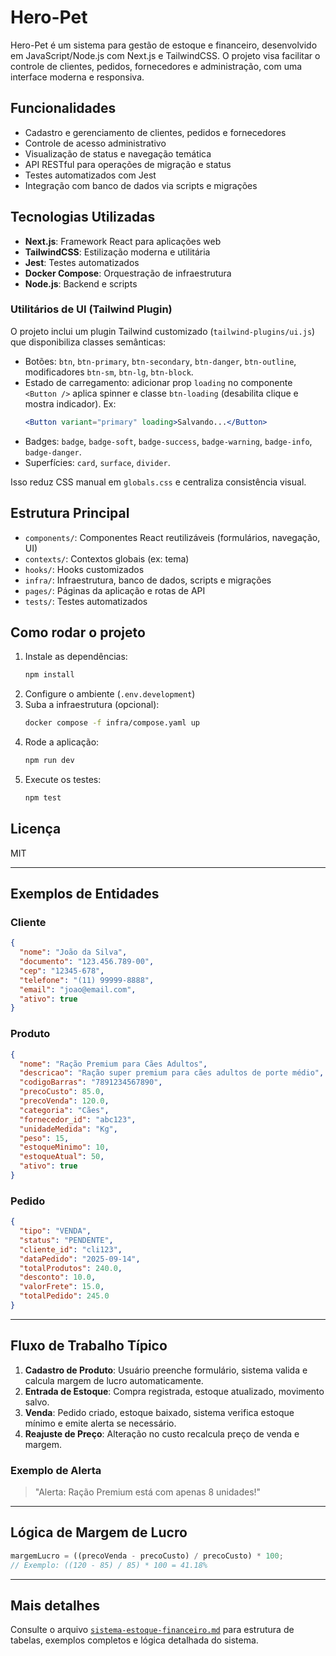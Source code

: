 # Hero-Pet

Hero-Pet é um sistema para gestão de estoque e financeiro, desenvolvido em JavaScript/Node.js com Next.js e TailwindCSS. O projeto visa facilitar o controle de clientes, pedidos, fornecedores e administração, com uma interface moderna e responsiva.

## Funcionalidades

- Cadastro e gerenciamento de clientes, pedidos e fornecedores
- Controle de acesso administrativo
- Visualização de status e navegação temática
- API RESTful para operações de migração e status
- Testes automatizados com Jest
- Integração com banco de dados via scripts e migrações

## Tecnologias Utilizadas

- **Next.js**: Framework React para aplicações web
- **TailwindCSS**: Estilização moderna e utilitária
- **Jest**: Testes automatizados
- **Docker Compose**: Orquestração de infraestrutura
- **Node.js**: Backend e scripts

### Utilitários de UI (Tailwind Plugin)

O projeto inclui um plugin Tailwind customizado (`tailwind-plugins/ui.js`) que disponibiliza classes semânticas:

- Botões: `btn`, `btn-primary`, `btn-secondary`, `btn-danger`, `btn-outline`, modificadores `btn-sm`, `btn-lg`, `btn-block`.
- Estado de carregamento: adicionar prop `loading` no componente `<Button />` aplica spinner e classe `btn-loading` (desabilita clique e mostra indicador). Ex:
   ```jsx
   <Button variant="primary" loading>Salvando...</Button>
   ```
- Badges: `badge`, `badge-soft`, `badge-success`, `badge-warning`, `badge-info`, `badge-danger`.
- Superfícies: `card`, `surface`, `divider`.

Isso reduz CSS manual em `globals.css` e centraliza consistência visual.

## Estrutura Principal

- `components/`: Componentes React reutilizáveis (formulários, navegação, UI)
- `contexts/`: Contextos globais (ex: tema)
- `hooks/`: Hooks customizados
- `infra/`: Infraestrutura, banco de dados, scripts e migrações
- `pages/`: Páginas da aplicação e rotas de API
- `tests/`: Testes automatizados

## Como rodar o projeto

1. Instale as dependências:
   ```bash
   npm install
   ```
2. Configure o ambiente (`.env.development`)
3. Suba a infraestrutura (opcional):
   ```bash
   docker compose -f infra/compose.yaml up
   ```
4. Rode a aplicação:
   ```bash
   npm run dev
   ```
5. Execute os testes:
   ```bash
   npm test
   ```

## Licença

MIT

---

## Exemplos de Entidades

### Cliente

```json
{
  "nome": "João da Silva",
  "documento": "123.456.789-00",
  "cep": "12345-678",
  "telefone": "(11) 99999-8888",
  "email": "joao@email.com",
  "ativo": true
}
```

### Produto

```json
{
  "nome": "Ração Premium para Cães Adultos",
  "descricao": "Ração super premium para cães adultos de porte médio",
  "codigoBarras": "7891234567890",
  "precoCusto": 85.0,
  "precoVenda": 120.0,
  "categoria": "Cães",
  "fornecedor_id": "abc123",
  "unidadeMedida": "Kg",
  "peso": 15,
  "estoqueMinimo": 10,
  "estoqueAtual": 50,
  "ativo": true
}
```

### Pedido

```json
{
  "tipo": "VENDA",
  "status": "PENDENTE",
  "cliente_id": "cli123",
  "dataPedido": "2025-09-14",
  "totalProdutos": 240.0,
  "desconto": 10.0,
  "valorFrete": 15.0,
  "totalPedido": 245.0
}
```

---

## Fluxo de Trabalho Típico

1. **Cadastro de Produto**: Usuário preenche formulário, sistema valida e calcula margem de lucro automaticamente.
2. **Entrada de Estoque**: Compra registrada, estoque atualizado, movimento salvo.
3. **Venda**: Pedido criado, estoque baixado, sistema verifica estoque mínimo e emite alerta se necessário.
4. **Reajuste de Preço**: Alteração no custo recalcula preço de venda e margem.

### Exemplo de Alerta

> "Alerta: Ração Premium está com apenas 8 unidades!"

---

## Lógica de Margem de Lucro

```js
margemLucro = ((precoVenda - precoCusto) / precoCusto) * 100;
// Exemplo: ((120 - 85) / 85) * 100 = 41.18%
```

---

## Mais detalhes

Consulte o arquivo [`sistema-estoque-financeiro.md`](./sistema-estoque-financeiro.md) para estrutura de tabelas, exemplos completos e lógica detalhada do sistema.
